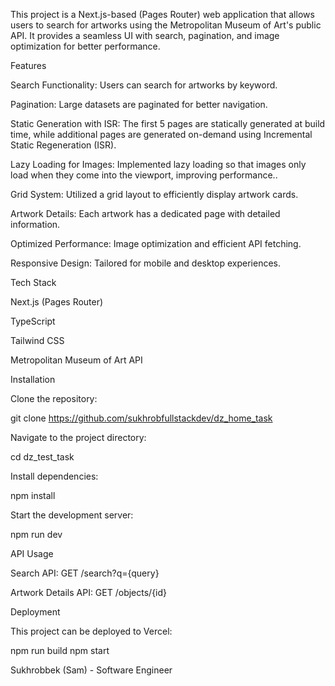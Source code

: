 This project is a Next.js-based (Pages Router) web application that allows users to search for artworks using the Metropolitan Museum of Art's public API. It provides a seamless UI with search, pagination, and image optimization for better performance.

Features

Search Functionality: Users can search for artworks by keyword.

Pagination: Large datasets are paginated for better navigation.

Static Generation with ISR: The first 5 pages are statically generated at build time, while additional pages are generated on-demand using Incremental Static Regeneration (ISR).

Lazy Loading for Images: Implemented lazy loading so that images only load when they come into the viewport, improving performance..

Grid System: Utilized a grid layout to efficiently display artwork cards.

Artwork Details: Each artwork has a dedicated page with detailed information.

Optimized Performance: Image optimization and efficient API fetching.

Responsive Design: Tailored for mobile and desktop experiences.

Tech Stack

Next.js (Pages Router)

TypeScript

Tailwind CSS

Metropolitan Museum of Art API


Installation

Clone the repository:

git clone https://github.com/sukhrobfullstackdev/dz_home_task

Navigate to the project directory:

cd dz_test_task

Install dependencies:

npm install

Start the development server:

npm run dev

API Usage

Search API: GET /search?q={query}

Artwork Details API: GET /objects/{id}

Deployment

This project can be deployed to Vercel:

npm run build
npm start

Sukhrobbek (Sam) - Software Engineer
